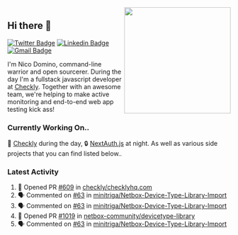 <img align="right" src="https://user-images.githubusercontent.com/7415984/172472491-91b16eac-fa22-4ecf-92df-d687139fd1f9.gif" width="240" />

## Hi there 👋

[![Twitter Badge](https://img.shields.io/badge/-@ndom91-1ca0f1?style=flat-square&labelColor=1ca0f1&logo=twitter&logoColor=white&link=https://twitter.com/ndom91)](https://twitter.com/ndom91) [![Linkedin Badge](https://img.shields.io/badge/-ndom91-blue?style=flat-square&logo=Linkedin&logoColor=white&link=https://www.linkedin.com/in/ndom91/)](https://www.linkedin.com/in/ndom91/) [![Gmail Badge](https://img.shields.io/badge/-yo@ndo.dev-c14438?style=flat-square&logo=mail.ru&logoColor=white&link=mailto:yo@ndo.dev)](mailto:yo@ndo.dev)

I'm Nico Domino, command-line warrior and open sourcerer. During the day I'm a fullstack javascript developer at [Checkly](https://checklyhq.com). Together with an awesome team, we're helping to make active monitoring and end-to-end web app testing kick ass!

### Currently Working On..

🦝 [Checkly](https://checklyhq.com) during the day, 🔒 [NextAuth.js](https://github.com/nextauthjs/next-auth) at night. As well as various side projects that you can find listed below..

<!--START_SECTION_PROFILE_VIEWS:readme-info-->
<!--END_SECTION_PROFILE_VIEWS:readme-info-->

<!--START_SECTION_DAILY_COMMIT:readme-info-->
<!--END_SECTION_DAILY_COMMIT:readme-info-->

<!--START_SECTION_WEEKLY_COMMIT:readme-info-->
<!--END_SECTION_WEEKLY_COMMIT:readme-info-->

### Latest Activity

<!--START_SECTION:activity-->
1. 💪 Opened PR [#609](https://github.com/checkly/checklyhq.com/pull/609) in [checkly/checklyhq.com](https://github.com/checkly/checklyhq.com)
2. 🗣 Commented on [#63](https://github.com/minitriga/Netbox-Device-Type-Library-Import/issues/63) in [minitriga/Netbox-Device-Type-Library-Import](https://github.com/minitriga/Netbox-Device-Type-Library-Import)
3. 🗣 Commented on [#63](https://github.com/minitriga/Netbox-Device-Type-Library-Import/issues/63) in [minitriga/Netbox-Device-Type-Library-Import](https://github.com/minitriga/Netbox-Device-Type-Library-Import)
4. 💪 Opened PR [#1019](https://github.com/netbox-community/devicetype-library/pull/1019) in [netbox-community/devicetype-library](https://github.com/netbox-community/devicetype-library)
5. 🗣 Commented on [#63](https://github.com/minitriga/Netbox-Device-Type-Library-Import/issues/63) in [minitriga/Netbox-Device-Type-Library-Import](https://github.com/minitriga/Netbox-Device-Type-Library-Import)
<!--END_SECTION:activity-->
